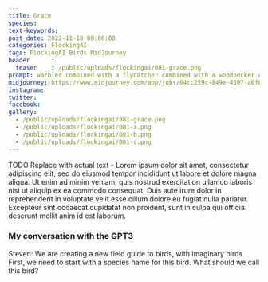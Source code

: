 ```yaml
---
title: Grace
species: 
text-keywords: 
post_date: 2022-11-10 00:00:00
categories: FlockingAI
tags: FlockingAI Birds MidJourney 
header      :
  teaser    : /public/uploads/flockingai/081-grace.png
prompt: warbler combined with a flycatcher combined with a woodpecker combined with a tanager, photography, Canon 5D, 24mm lens, sunlight, amazing art, hyperrealistic,Unreal Engine 5, Quixel Megascans, Octane Render, Maya, Camera Raw filter, Photoshop, 8k
midjourney: https://www.midjourney.com/app/jobs/04cc259c-849e-4507-a6f8-74aac5b77a33
instagram: 
twitter: 
facebook: 
gallery: 
  - /public/uploads/flockingai/081-grace.png
  - /public/uploads/flockingai/081-a.png
  - /public/uploads/flockingai/081-b.png
  - /public/uploads/flockingai/081-c.png
---
```


TODO Replace with actual text - Lorem ipsum dolor sit amet, consectetur adipiscing elit, sed do eiusmod tempor incididunt ut labore et dolore magna aliqua. Ut enim ad minim veniam, quis nostrud exercitation ullamco laboris nisi ut aliquip ex ea commodo consequat. Duis aute irure dolor in reprehenderit in voluptate velit esse cillum dolore eu fugiat nulla pariatur. Excepteur sint occaecat cupidatat non proident, sunt in culpa qui officia deserunt mollit anim id est laborum.

### My conversation with the GPT3

Steven: We are creating a new field guide to birds, with imaginary birds. First, we need to start with a species name for this bird. What should we call this bird?
